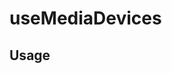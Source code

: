 <!--
!!!! Autogenerated File !!!!
This file was created by @livekit/components-docs-gen and should not be changed manually.
The contents of this file can be replaced at any time which would lead to the loss of all manual changes.
-->

# useMediaDevices

## Usage

<!--USAGE_INSERT_MARKER->


## Props

| Name | Type | Default | Description |
| --- | --- | --- | --- |
| kind | `MediaDeviceKind` |  |  |

